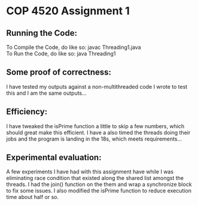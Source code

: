 # COP 4520 Assignment 1

## Running the Code:
To Compile the Code, do like so: javac Threading1.java  
To Run the Code, do like so: java Threading1

## Some proof of correctness:
I have tested my outputs against a non-multithreaded code I wrote
to test this and I am the same outputs...

## Efficiency:
I have tweaked the isPrime function a little to skip a few numbers,
which should great make this efficient. I have a also timed the threads doing
their jobs and the program is landing in the 18s, which meets requirements...

## Experimental evaluation:
A few experiments I have had with this assignment have while I was eliminating
race condition that existed along the shared list amongst the threads. I had the join()
function on the them and wrap a synchronize block to fix some issues. I also modified the
isPrime function to reduce execution time about half or so.